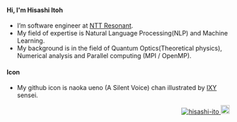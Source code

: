 ####  Hi, I'm Hisashi Itoh
- I’m software engineer at <a href="https://www.nttr.co.jp/">NTT Resonant</a>.
- My field of expertise is Natural Language Processing(NLP) and Machine Learning.
- My background is in the field of Quantum Optics(Theoretical physics), Numerical analysis and Parallel computing (MPI / OpenMP).
#### Icon
- My github icon is naoka ueno (A Silent Voice) chan illustrated by <a href=https://twitter.com/Ixy>IXY</a> sensei.


<p align="right"> 
  <a href="https://github.com/hisashi-ito/hisashi-ito/">
    <img src="https://komarev.com/ghpvc/?username=hisashi-ito" alt="hisashi-ito" />
  </a>
  <a href="https://github.com/hisashi-ito">
    <img height="20" src="https://img.shields.io/github/followers/hisashi-ito?label=follow&logo=github&style=flat" />
  </a>
</p>

